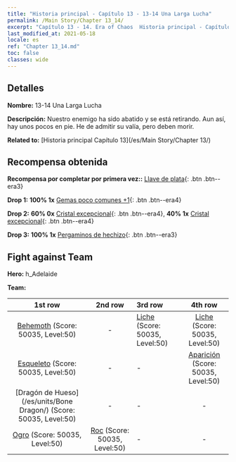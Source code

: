 ```yaml
---
title: "Historia principal - Capítulo 13 - 13-14 Una Larga Lucha"
permalink: /Main Story/Chapter 13_14/
excerpt: "Capítulo 13 - 14. Era of Chaos  Historia principal - Capítulo 13_14. 13-14 Una Larga Lucha"
last_modified_at: 2021-05-18
locale: es
ref: "Chapter 13_14.md"
toc: false
classes: wide
---
```


## Detalles

 **Nombre:** 13-14 Una Larga Lucha

 **Descripción:** Nuestro enemigo ha sido abatido y se está retirando. Aun así, hay unos pocos en pie. He de admitir su valía, pero deben morir.

 **Related to:** [Historia principal Capítulo 13](/es/Main Story/Chapter 13/)

## Recompensa obtenida

 **Recompensa por completar por primera vez::** [Llave de plata](/ItemsES/con_693/){: .btn .btn--era3}

 **Drop 1:** **100% 1x** [Gemas poco comunes +1](/ItemsES/mat_44/){: .btn .btn--era4}

 **Drop 2:** **60% 0x** [Cristal excepcional](/ItemsES/mat_38/){: .btn .btn--era4}, **40% 1x** [Cristal excepcional](/ItemsES/mat_38/){: .btn .btn--era4}

 **Drop 3:** **100% 1x** [Pergaminos de hechizo](/ItemsES/con_694/){: .btn .btn--era3}


## Fight against Team
 **Hero:** h_Adelaide

 **Team:**


  | 1st row | 2nd row | 3rd row | 4th row |
  |:----:|:----:|:----|:----:|
  | [Behemoth](/es/units/Behemoth/) (Score: 50035, Level:50)  | - | [Liche](/es/units/Lich/) (Score: 50035, Level:50)  | [Liche](/es/units/Lich/) (Score: 50035, Level:50)  |
  | [Esqueleto](/es/units/Skeleton/) (Score: 50035, Level:50)  | - | - | [Aparición](/es/units/Wight/) (Score: 50035, Level:50)  |
  | [Dragón de Hueso](/es/units/Bone Dragon/) (Score: 50035, Level:50)  | - | - | - |
  | [Ogro](/es/units/Ogre/) (Score: 50035, Level:50)  | [Roc](/es/units/Roc/) (Score: 50035, Level:50)  | - | - |


